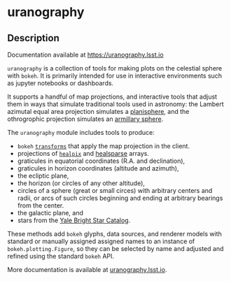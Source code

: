 # uranography

## Description

Documentation available at https://uranography.lsst.io

`uranography` is a collection of tools for making plots on the celestial sphere with `bokeh`.
It is primarily intended for  use in interactive environments such as jupyter notebooks or dashboards.

It supports a handful of map projections, and interactive tools that adjust them in ways that simulate traditional tools
used in astronomy:
the Lambert azimutal equal area projection simulates a [planisphere](https://en.wikipedia.org/wiki/Planisphere),
and the othrogrophic projection simulates an [armillary sphere](https://en.wikipedia.org/wiki/Armillary_sphere).

The `uranography` module includes tools to produce:
- `bokeh` [`transforms`](https://docs.bokeh.org/en/latest/docs/reference/transform.html) that apply the map projection in the client.
- projections of [`healpix`](https://healpix.jpl.nasa.gov/) and [healsparse](https://github.com/LSSTDESC/healsparse) arrays.
- graticules in equatorial coordinates (R.A. and declination),
- graticules in horizon coordinates (altitude and azimuth),
- the ecliptic plane,
- the horizon (or circles of any other altitude),
- circles of a sphere (great or small circes) with arbitrary centers and radii, or arcs of such circles beginning and ending at arbitrary bearings from the center.
- the galactic plane, and
- stars from the [Yale Bright Star Catalog](http://tdc-www.harvard.edu/catalogs/bsc5.html).

These methods add `bokeh` glyphs, data sources, and renderer models with standard or manually assigned assigned names to an instance of `bokeh.plotting.Figure`, so they can be selected by name and adjusted and refined using the standard `bokeh` API.

More documentation is available at [uranography.lsst.io](https://uranography.lsst.io).
